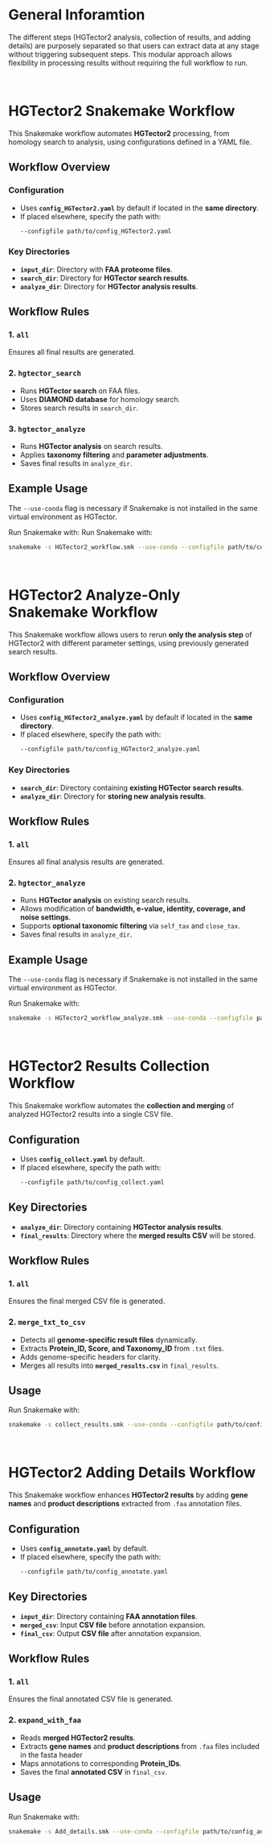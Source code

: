# General Inforamtion
The different steps (HGTector2 analysis, collection of results, and adding details) are purposely separated so that users can extract data at any stage without triggering subsequent steps. This modular approach allows flexibility in processing results without requiring the full workflow to run.

<br>

# HGTector2 Snakemake Workflow

This Snakemake workflow automates **HGTector2** processing, from homology search to analysis, using configurations defined in a YAML file.

## Workflow Overview

### Configuration
- Uses **`config_HGTector2.yaml`** by default if located in the **same directory**.
- If placed elsewhere, specify the path with:
  ```bash
  --configfile path/to/config_HGTector2.yaml
  ```

### Key Directories
- **`input_dir`**: Directory with **FAA proteome files**.
- **`search_dir`**: Directory for **HGTector search results**.
- **`analyze_dir`**: Directory for **HGTector analysis results**.

## Workflow Rules

### 1. `all`
Ensures all final results are generated.

### 2. `hgtector_search`
- Runs **HGTector search** on FAA files.
- Uses **DIAMOND database** for homology search.
- Stores search results in `search_dir`.

### 3. `hgtector_analyze`
- Runs **HGTector analysis** on search results.
- Applies **taxonomy filtering** and **parameter adjustments**.
- Saves final results in `analyze_dir`.

## Example Usage
The `--use-conda` flag is necessary if Snakemake is not installed in the same virtual environment as HGTector.

Run Snakemake with:
Run Snakemake with:
```bash
snakemake -s HGTector2_workflow.smk --use-conda --configfile path/to/config_HGTector2.yaml
```

<br>

# HGTector2 Analyze-Only Snakemake Workflow

This Snakemake workflow allows users to rerun **only the analysis step** of HGTector2 with different parameter settings, using previously generated search results.

## Workflow Overview

### Configuration
- Uses **`config_HGTector2_analyze.yaml`** by default if located in the **same directory**.
- If placed elsewhere, specify the path with:
  ```bash
  --configfile path/to/config_HGTector2_analyze.yaml
  ```

### Key Directories
- **`search_dir`**: Directory containing **existing HGTector search results**.
- **`analyze_dir`**: Directory for **storing new analysis results**.

## Workflow Rules

### 1. `all`
Ensures all final analysis results are generated.

### 2. `hgtector_analyze`
- Runs **HGTector analysis** on existing search results.
- Allows modification of **bandwidth, e-value, identity, coverage, and noise settings**.
- Supports **optional taxonomic filtering** via `self_tax` and `close_tax`.
- Saves final results in `analyze_dir`.

## Example Usage
The `--use-conda` flag is necessary if Snakemake is not installed in the same virtual environment as HGTector.

Run Snakemake with:
```bash
snakemake -s HGTector2_workflow_analyze.smk --use-conda --configfile path/to/config_HGTector2_analyze.yaml
```
<br>

# HGTector2 Results Collection Workflow

This Snakemake workflow automates the **collection and merging** of analyzed HGTector2 results into a single CSV file.

## Configuration
- Uses **`config_collect.yaml`** by default.
- If placed elsewhere, specify the path with:
  ```bash
  --configfile path/to/config_collect.yaml
  ```

## Key Directories
- **`analyze_dir`**: Directory containing **HGTector analysis results**.
- **`final_results`**: Directory where the **merged results CSV** will be stored.

## Workflow Rules

### 1. `all`
Ensures the final merged CSV file is generated.

### 2. `merge_txt_to_csv`
- Detects all **genome-specific result files** dynamically.
- Extracts **Protein_ID, Score, and Taxonomy_ID** from `.txt` files.
- Adds genome-specific headers for clarity.
- Merges all results into **`merged_results.csv`** in `final_results`.

## Usage
Run Snakemake with:
```bash
snakemake -s collect_results.smk --use-conda --configfile path/to/config_collect.yaml
```

<br>

# HGTector2 Adding Details Workflow

This Snakemake workflow enhances **HGTector2 results** by adding **gene names** and **product descriptions** extracted from `.faa` annotation files.

## Configuration

- Uses **`config_annotate.yaml`** by default.
- If placed elsewhere, specify the path with:
  ```bash
  --configfile path/to/config_annotate.yaml
  ```

## Key Directories

- **`input_dir`**: Directory containing **FAA annotation files**.
- **`merged_csv`**: Input **CSV file** before annotation expansion.
- **`final_csv`**: Output **CSV file** after annotation expansion.

## Workflow Rules

### 1. `all`

Ensures the final annotated CSV file is generated.

### 2. `expand_with_faa`

- Reads **merged HGTector2 results**.
- Extracts **gene names** and **product descriptions** from `.faa` files included in the fasta header
- Maps annotations to corresponding **Protein\_IDs**.
- Saves the final **annotated CSV** in `final_csv`.

## Usage

Run Snakemake with:

```bash
snakemake -s Add_details.smk --use-conda --configfile path/to/config_annotate.yaml
```











